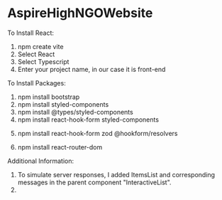 # AspireHighNGOWebsite

To Install React:

1. npm create vite
2. Select React
3. Select Typescript
4. Enter your project name, in our case it is front-end

To Install Packages:

1. npm install bootstrap
2. npm install styled-components
3. npm install @types/styled-components
4. npm install react-hook-form styled-components
<!-- For Form Schema, install Zod -->
5. npm install react-hook-form zod @hookform/resolvers
<!-- For Routing Purposes -->
6. npm install react-router-dom

Additional Information:

1. To simulate server responses, I added ItemsList and corresponding messages in the parent component "InteractiveList".
2.
